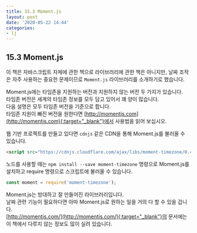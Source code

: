 ```yaml
---
title: 15.3 Moment.js
layout: post
date: '2020-05-22 14:44'
categories:
- lj
---
```


## 15.3 Moment.js

이 책은 자바스크립트 자체에 관한 책으로 라이브러리에 관한 책은 아니지만, 날짜 조작은 자주 사용하는 중요한 문제이므로 `Moment.js` 라이브러리를
소개하기로 했습니다.

Moment.js에는 타임존을 지원하는 버전과 지원하지 않는 버전 두 가지가 있습니다.  
타임존 버전은 세계의 타임존 정보를 모두 담고 있어서 꽤 양이 많습니다.  
다음 설명은 모두 타임존 버전을 기준으로 합니다.  
타임존 지원이 빠진 버전을 원한다면 [http://momentjs.com](http://momentjs.com){:target="_blank"}에서 사용법을 읽어 보십시오.

웹 기반 프로젝트를 만들고 있다면 `cdnjs` 같은 CDN을 통해 Moment.js를 불러올 수 있습니다.

```html
<script src="https://cdnjs.cloudflare.com/ajax/libs/moment-timezone/0.4.0/moment-timezone.min.js"></script>
```

노드를 사용할 때는 `npm install --save moment-timezone` 명령으로 Moment.js를 설치하고 require 명령으로 스크립트에 불러올 수 있습니다.

```javascript
const moment = require('moment-timezone');
```

Moment.js는 방대하고 잘 만들어진 라이브러리입니다.  
날짜 관련 기능이 필요하다면 아마 Moment.js로 원하는 일을 거의 다 할 수 있을 겁니다.  
[http://momentjs.com/](http://momentjs.com/){:target="_blank"}의 문서에는 이 책에서 다루지 않는 정보도 많이 실려 있습니다.